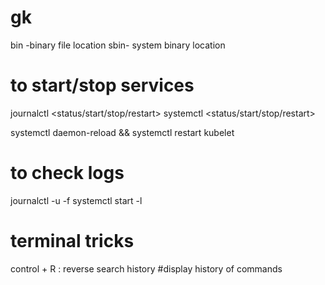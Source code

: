 # gk
bin -binary file location
sbin- system binary location

# to start/stop services
journalctl  <status/start/stop/restart> <serviceName>
systemctl <status/start/stop/restart>  <serviceName>

systemctl daemon-reload && systemctl restart kubelet

# to check logs
journalctl -u <SERVICE> -f
systemctl start <service> -l 

# terminal tricks
control + R : reverse search
history #display history of commands
